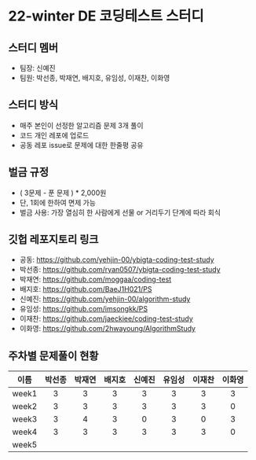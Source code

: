 # 22-winter DE 코딩테스트 스터디

## 스터디 멤버
- 팀장: 신예진
- 팀원: 박선종, 박재연, 배지호, 유임성, 이재찬, 이화영

## 스터디 방식
- 매주 본인이 선정한 알고리즘 문제 3개 풀이
- 코드 개인 레포에 업로드
- 공동 레포 issue로 문제에 대한 한줄평 공유

## 벌금 규정
- ( 3문제 - 푼 문제 ) * 2,000원
- 단, 1회에 한하여 면제 가능
- 벌금 사용: 가장 열심히 한 사람에게 선물 or 거리두기 단계에 따라 회식

## 깃헙 레포지토리 링크
- 공동: https://github.com/yehjin-00/ybigta-coding-test-study
- 박선종: https://github.com/ryan0507/ybigta-coding-test-study
- 박재연: https://github.com/moggaa/coding-test
- 배지호: https://github.com/BaeJ1H021/PS
- 신예진: https://github.com/yehjin-00/algorithm-study
- 유임성: https://github.com/imsongkk/PS
- 이재찬: https://github.com/jaeckiee/coding-test-study
- 이화영: https://github.com/2hwayoung/AlgorithmStudy

## 주차별 문제풀이 현황
|이름|박선종|박재연|배지호|신예진|유임성|이재찬|이화영|
|:---:|:---:|:---:|:---:|:---:|:---:|:---:|:---:|
|week1|3|3|3|3|3|3|3|
|week2|3|3|3|3|3|3|0|
|week3|3|4|3|0|3|0|3|
|week4|3|3|3|3|3|3|0|
|week5||||||||
